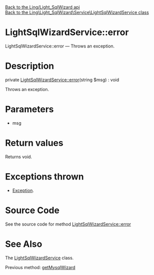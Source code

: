 [Back to the Ling/Light_SqlWizard api](https://github.com/lingtalfi/Light_SqlWizard/blob/master/doc/api/Ling/Light_SqlWizard.md)<br>
[Back to the Ling\Light_SqlWizard\Service\LightSqlWizardService class](https://github.com/lingtalfi/Light_SqlWizard/blob/master/doc/api/Ling/Light_SqlWizard/Service/LightSqlWizardService.md)


LightSqlWizardService::error
================



LightSqlWizardService::error — Throws an exception.




Description
================


private [LightSqlWizardService::error](https://github.com/lingtalfi/Light_SqlWizard/blob/master/doc/api/Ling/Light_SqlWizard/Service/LightSqlWizardService/error.md)(string $msg) : void




Throws an exception.




Parameters
================


- msg

    


Return values
================

Returns void.


Exceptions thrown
================

- [Exception](http://php.net/manual/en/class.exception.php).&nbsp;







Source Code
===========
See the source code for method [LightSqlWizardService::error](https://github.com/lingtalfi/Light_SqlWizard/blob/master/Service/LightSqlWizardService.php#L118-L121)


See Also
================

The [LightSqlWizardService](https://github.com/lingtalfi/Light_SqlWizard/blob/master/doc/api/Ling/Light_SqlWizard/Service/LightSqlWizardService.md) class.

Previous method: [getMysqlWizard](https://github.com/lingtalfi/Light_SqlWizard/blob/master/doc/api/Ling/Light_SqlWizard/Service/LightSqlWizardService/getMysqlWizard.md)<br>

